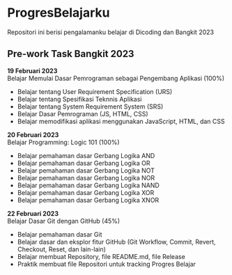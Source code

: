 # ProgresBelajarku
Repositori ini berisi pengalamanku belajar di Dicoding dan Bangkit 2023

## Pre-work Task Bangkit 2023

**19 Februari 2023**  
Belajar Memulai Dasar Pemrograman sebagai Pengembang Aplikasi (100%)
- Belajar tentang User Requirement Specification (URS)
- Belajar tentang Spesifikasi Teknnis Aplikasi
- Belajar tentang System Requirement System (SRS)
- Belajar Dasar Pemrograman (JS, HTML, CSS)
- Belajar memodifikasi aplikasi menggunakan JavaScript, HTML, dan CSS

**20 Februari 2023**  
Belajar Programming: Logic 101 (100%)
- Belajar pemahaman dasar Gerbang Logika AND
- Belajar pemahaman dasar Gerbang Logika OR
- Belajar pemahaman dasar Gerbang Logika NOT
- Belajar pemahaman dasar Gerbang Logika NOR
- Belajar pemahaman dasar Gerbang Logika NAND
- Belajar pemahaman dasar Gerbang Logika XOR
- Belajar pemahaman dasar Gerbang Logika XNOR

**22 Februari 2023**  
Belajar Dasar Git dengan GitHub (45%)
- Belajar pemahaman dasar Git
- Belajar dasar dan eksplor fitur GitHub (Git Workflow, Commit, Revert, Checkout, Reset, dan lain-lain)
- Belajar membuat Repository, file README.md, file Release
- Praktik membuat file Repositori untuk tracking Progres Belajar
